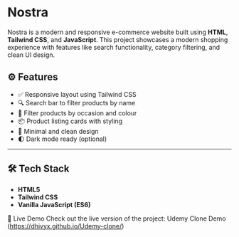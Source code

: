 # Nostra

Nostra is a modern and responsive e-commerce website built using **HTML**, **Tailwind CSS**, and **JavaScript**. This project showcases a modern shopping experience with features like search functionality, category filtering, and clean UI design.

## ⚙️ Features

- ✅ Responsive layout using Tailwind CSS
- 🔍 Search bar to filter products by name
- 🧾 Filter products by occasion and colour
- 📦 Product listing cards with styling
- 🎯 Minimal and clean design
- 🌓 Dark mode ready (optional)

---

## 🛠️ Tech Stack

- **HTML5**
- **Tailwind CSS**
- **Vanilla JavaScript (ES6)**

🚀 Live Demo Check out the live version of the project: Udemy Clone Demo (https://dhivyx.github.io/Udemy-clone/)
